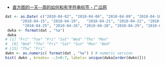* [直方图的一天--周的如何和有字符串标签 - 广瓜网 ](http://www.guanggua.com/question/6923223-how-to-histogram-day-of-week-and-have-string-labels.html)


```r
dat <- as.Date( c("2010-04-02", "2010-04-06", "2010-04-09", "2010-04-10", "2010-04-14", 
       "2010-04-15", "2010-04-19",   "2010-04-21", "2010-04-22", "2010-04-23","2010-04-24", 
        "2010-04-25", "2010-04-26", "2010-04-28", "2010-04-29", "2010-04-30"))
 dwka <- format(dat , "%a")
 dwka
# [1] "Fri" "Tue" "Fri" "Sat" "Wed" "Thu" "Mon"
#  [8] "Wed" "Thu" "Fri" "Sat" "Sun" "Mon" "Wed"
# [15] "Thu" "Fri"
dwkn <- as.numeric( format(dat , "%w") ) # numeric version
hist( dwkn , breaks= -.5+0:7, labels= unique(dwka[order(dwkn)]))
```